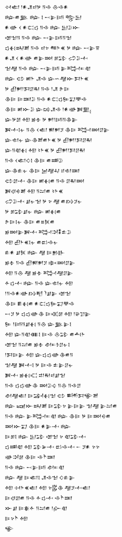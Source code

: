 <div class='block'>
<div class='line'>𒀴𒅗 𒁹𒀭𒂗𒁀𒃻 𒀀𒈾 𒁲𒈾𒀭</div>
<div class='line'>𒈗𒌑𒆥 𒈗 𒋙 𒁁𒉌𒅀 𒈜𒌨</div>
<div class='line'>𒀭𒀝 𒌋 𒀭𒀫𒌓 𒀀𒈾 𒈗 𒌨𒊒𒁍</div>
<div class='line'>𒌝𒈠𒀀 𒀀𒈾 𒈗 𒁁𒉌𒅀𒀀𒈠</div>
<div class='line'>𒌓𒈬𒊻𒋢 𒀀𒈾 𒁀𒆳 𒍣𒈨𒌍 𒃻 𒈗 𒁁𒉌𒐊</div>
<div class='line'>𒀭𒂗 𒌋 𒀭𒀝 𒌑𒉌𒇷 𒁳𒁉 𒈤𒊒𒋾</div>
<div class='line'>𒈠𒆷 𒀀𒈾 𒈗 𒁁𒉌𒅀 𒉌𒅋𒋰𒊏</div>
<div class='line'>𒈗 𒌌 𒅖𒈨 𒂗𒈾 𒇽𒌀𒆷𒁍𒁕𒈨𒌍</div>
<div class='line'>𒃻 𒌷𒂍𒁹𒁕𒆪𒊑 𒀀𒈾 𒁹𒂗 𒉿𒄿</div>
<div class='line'>𒆠𒄿 𒄿𒌅𒊒 𒀀𒈾 𒀭𒀫𒌓𒌉𒍑𒋧𒈾</div>
<div class='line'>𒆠𒄿 𒅖𒁍𒊒 𒇽𒄘𒂗𒈾 𒁹𒀭𒀝𒀉𒅅</div>
<div class='line'>𒇽𒃻𒌆 𒅇 𒂊𒈮 𒃻 𒂍𒁹𒅀𒀀𒆠𒉌</div>
<div class='line'>𒀉𒋾𒋙𒉡 𒀀𒁲 𒌋𒅗 𒆍𒂍𒋡 𒆠𒄿 𒅋𒇷𒆪𒉌</div>
<div class='line'>𒇽𒊕𒉡 𒇽𒆠𒍪𒌑𒈨𒌍 𒃻 𒌷𒂍𒁹𒁕𒆪𒊑</div>
<div class='line'>𒇽𒀀𒊏𒈬 𒅇 𒂟𒈨𒌍 𒃻 𒌷𒂍𒁹𒁕𒆪𒊑</div>
<div class='line'>𒀀𒈾 𒌋𒅗𒄭𒋙 𒆠𒄿 𒌑𒌁𒊒</div>
<div class='line'>𒇽𒆠𒉺𒉡 𒆠𒄿 𒅁𒆷𒄷 𒄑𒊕𒌅</div>
<div class='line'>𒌌𒇻𒋾 𒆠𒄿 𒅖𒈬𒌑 𒀀𒈾 𒆪𒊑𒇷</div>
<div class='line'>𒀉𒋼𒄴𒋢 𒅇 𒀀𒁺𒌑 𒂟𒈨𒌍</div>
<div class='line'>𒈤𒊒𒋾 𒋗𒉡𒈠 𒃻 𒆳 𒆷 𒌑𒋳𒋡𒉡</div>
<div class='line'>𒃻 𒁳𒁉𒋗𒉡 𒈗 𒅖𒈬𒌑</div>
<div class='line'>𒉿𒄿𒋙𒉡 𒆠𒄿 𒌑𒊺𒍮𒌑</div>
<div class='line'>𒂊𒇷𒉌𒀉𒋾 𒅋𒋫𒀮𒉺𒊒</div>
<div class='line'>𒅇 𒌷𒈨𒌍𒋙𒉡 𒌑𒆗𒈾𒉡</div>
<div class='line'>𒉺𒀭 𒋗𒍮 𒈗 𒆷 𒄿𒁖𒃲</div>
<div class='line'>𒂊𒈮 𒀀𒈾 𒌷𒆍𒂍𒋡 𒇸𒇷𒆪𒉌</div>
<div class='line'>𒅇 𒀀𒁲 𒆷 𒂊𒈮 𒅋𒆷𒆪𒉌</div>
<div class='line'>𒅆𒌓𒋾 𒈗 𒀀𒈾 𒇽𒊕𒉡 𒅇</div>
<div class='line'>𒁹𒀀𒈾𒀭𒀝𒋳𒋃 𒇺𒋗𒉌 𒌝𒈠</div>
<div class='line'>𒆠𒄿 𒀾𒈬𒌑 𒀭𒀫𒌓𒌉𒍑𒋧𒈾</div>
<div class='line'>𒁁𒋡 𒃻 𒌓𒌓𒀝𒆠 𒄿𒄤𒇡 𒅇 𒁹𒄩𒋛𒉌</div>
<div class='line'>𒌉 𒁹𒅀𒀀𒋗𒈬 𒀀𒁲 𒇽𒆥𒉌𒋙</div>
<div class='line'>𒅇 𒇽𒀀𒊏𒈪𒋙 𒄿𒈾 𒊮𒁉 𒌑𒋀𒈨</div>
<div class='line'>𒌝𒈠 𒀀𒁺𒌑 𒂊𒈮 𒀠𒋰𒊩𒆪𒉡𒋙</div>
<div class='line'>𒁹𒁕𒄿𒉌 𒅇 𒇽𒌓𒌓𒀝𒆠𒌑𒀀</div>
<div class='line'>𒈠𒆷 𒀉𒋾𒋙 𒃻 𒄿𒈾 𒉺𒉌𒆪𒉡</div>
<div class='line'>𒀉𒋾 𒂊𒈬𒄣 𒄥𒊑𒁀𒋗𒈠</div>
<div class='line'>𒀀𒈾 𒌓𒌓𒀝𒆠 𒇷𒊒𒌒 𒀀𒁲 𒀀𒈾𒆪</div>
<div class='line'>𒀠𒆷𒅗 𒄿𒋆𒈬𒈠 𒌌 𒌦𒁕𒊍𒍪</div>
<div class='line'>𒈗 𒍢𒁍𒊻𒋢 𒄿𒁉𒆳 𒉌𒄿𒉌 𒈠𒆷 𒉌𒁺𒌑</div>
<div class='line'>𒀀𒈾 𒈗 𒉌𒅋𒋰𒊏 𒈗 𒆠𒄿 𒃻 𒄿𒇷𒀪𒌑</div>
<div class='line'>𒇷𒁍𒍑 𒆠𒄿 𒀭𒉌𒋾 𒈗</div>
<div class='line'>𒄿𒁳𒋙 𒈗 𒌨𒁉 𒌝𒈠 𒆳 𒊏𒁉𒋾</div>
<div class='line'>𒌓𒌁𒊏 𒅇 𒁉𒅕𒋾 𒆗𒈾𒋾 𒀸 𒋡𒀭 𒆳𒆳</div>
<div class='line'>𒀝𒋫𒇡 𒆠𒄿 𒈾𒋻𒌅</div>
<div class='line'>𒀀𒈾 𒈗 𒁁𒉌𒅀 𒀠𒋰𒊏</div>
<div class='line'>𒈗 𒆷 𒄿𒅗𒋙 𒂗𒈾𒈠 𒄭𒉺𒉌</div>
<div class='line'>𒅇 𒀴𒈨𒌍𒅗 𒅇 𒆳𒌵𒆠 𒆷𒋡𒋾𒅗</div>
<div class='line'>𒄿𒋼𒇻𒌑 𒀀𒈾 𒅆𒌓𒋾 𒈾𒋻𒌅</div>
<div class='line'>𒁍𒋗 𒄿𒆜𒅆 𒀀𒁺𒌑 𒁹𒅎𒊏</div>
<div class='line'>𒄿𒆳𒋻 𒅇</div>
<div class='line'>𒊍</div>
</div>